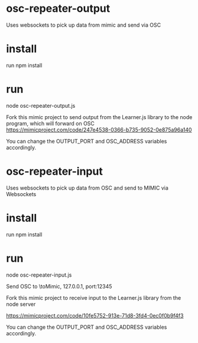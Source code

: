 # osc-repeater-output
Uses websockets to pick up data from mimic and send via OSC

# install
run npm install

# run
node osc-repeater-output.js 

Fork this mimic project to send output from the Learner.js library to the node program, which will forward on OSC https://mimicproject.com/code/247e4538-0366-b735-9052-0e875a96a140

You can change the OUTPUT_PORT and OSC_ADDRESS variables accordingly.

# osc-repeater-input
Uses websockets to pick up data from OSC and send to MIMIC via Websockets

# install
run npm install

# run
node osc-repeater-input.js

Send OSC to \toMimic, 127.0.0.1, port:12345

Fork this mimic project to receive input to the Learner.js library from the node server

https://mimicproject.com/code/10fe5752-913e-71d8-3fd4-0ec0f0b9f4f3

You can change the OUTPUT_PORT and OSC_ADDRESS variables accordingly.
